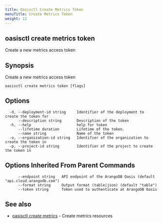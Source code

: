 ```yaml
---
title: Oasisctl Create Metrics Token
menuTitle: Create Metrics Token
weight: 12
---
```

## oasisctl create metrics token

Create a new metrics access token

## Synopsis
Create a new metrics access token

```
oasisctl create metrics token [flags]
```

## Options
```
  -d, --deployment-id string     Identifier of the deployment to create the token for
      --description string       Description of the token
  -h, --help                     help for token
      --lifetime duration        Lifetime of the token.
      --name string              Name of the token
  -o, --organization-id string   Identifier of the organization to create the token in
  -p, --project-id string        Identifier of the project to create the token in
```

## Options Inherited From Parent Commands
```
      --endpoint string   API endpoint of the ArangoDB Oasis (default "api.cloud.arangodb.com")
      --format string     Output format (table|json) (default "table")
      --token string      Token used to authenticate at ArangoDB Oasis
```

## See also
* [oasisctl create metrics](create-metrics.md)	 - Create metrics resources

